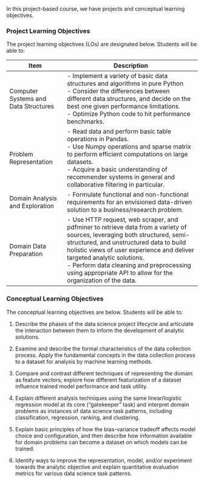 In this project-based course, we have projects and conceptual learning objectives.

### Project Learning Objectives
The project learning objectives (LOs) are designated below. Students will be able to:

| Item                                   | Description                                                                                                                                                                                                                                                                                                                                                                                                                                                                                                                                                          |
|----------------------------------------|----------------------------------------------------------------------------------------------------------------------------------------------------------------------------------------------------------------------------------------------------------------------------------------------------------------------------------------------------------------------------------------------------------------------------------------------------------------------------------------------------------------------------------------------------------------------|
| Computer Systems and Data Structures   | - Implement a variety of basic data structures and algorithms in pure Python<br>-  Consider the differences between different data structures, and decide on the best one given performance limitations.<br>-  Optimize Python code to hit performance benchmarks.                                                                                                                                                                                                                                                                                                     |
| Problem Representation                 | - Read data and perform basic table operations in Pandas.<br>-  Use Numpy operations and sparse matrix to perform efficient computations on large datasets.<br>-  Acquire a basic understanding of recommender systems in general and collaborative filtering in particular.                                                                                                                                                                                                                                                                                           |
| Domain Analysis and Exploration        | - Formulate functional and non-functional requirements for an envisioned data-driven solution to a business/research problem.                                                                                                                                                                                                                                                                                                                                                                                                                                          |
| Domain Data Preparation                | - Use HTTP request, web scraper, and pdfminer to retrieve data from a variety of sources, leveraging both structured, semi-structured, and unstructured data to build holistic views of user experience and deliver targeted analytic solutions.<br>- Perform data cleaning and preprocessing using appropriate API to allow for the organization of the data.                                                                                                                                                                                                             |

### Conceptual Learning Objectives

The conceptual learning objectives are below. Students will be able to:

1. Describe the phases of the data science project lifecycle and articulate the interaction between them to inform the development of analytic solutions.


3. Examine and describe the formal characteristics of the data collection process. Apply the fundamental concepts in the data collection process to a dataset for analysis by machine learning methods.

4. Compare and contrast different techniques of representing the domain as feature vectors; explore how different featurization of a dataset influence trained model performance and task utility.

5. Explain different analysis techniques using the same linear/logistic regression model at its core (“gatekeeper” task) and interpret domain problems as instances of data science task patterns, including classification, regression, ranking, and clustering.

6. Explain basic principles of how the bias-variance tradeoff affects model choice and configuration, and then describe how information available for domain problems can become a dataset on which models can be trained.

7. Identify ways to improve the representation, model, and/or experiment towards the analytic objective and explain quantitative evaluation metrics for various data science task patterns.